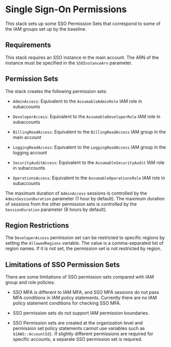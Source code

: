 # Single Sign-On Permissions

This stack sets up some SSO Permission Sets that correspond to some of the IAM groups set up by the baseline.

## Requirements

This stack requires an SSO instance in the main account. The ARN of the instance must be specified in the `SSOInstanceArn` parameter.

## Permission Sets

The stack creates the following permission sets:

- `AdminAccess`: Equivalent to the `AssumableAdminRole` IAM role in subaccounts

- `DeveloperAccess`: Equivalent to the `AssumableDeveloperRole` IAM role in subaccounts

- `BillingReadAccess`: Equivalent to the `BillingReadAccess` IAM group in the main account

- `LoggingReadAccess`: Equivalent to the `LoggingReadAccess` IAM group in the logging account

- `SecurityAuditAccess`: Equivalent to the `AssumableSecurityAudit` IAM role in subaccounts

- `OperationsAccess`: Equivalent to the `AssumableOperationsRole` IAM role in subaccounts

The maximum duration of `AdminAccess` sessions is controlled by the `AdminSessionDuration` parameter (1 hour by default). The maximum duration of sessions from the other permission sets is controlled by the `SessionDuration` parameter (8 hours by default).

## Region Restrictions

The `DeveloperAccess` permission set can be restricted to specific regions by setting the `AllowedRegions` variable. The value is a comma-separated list of region names. If it is not set, the permission set is not restricted by region.

## Limitations of SSO Permission Sets

There are some limitations of SSO permission sets compared with IAM group and role policies:

- SSO MFA is different to IAM MFA, and SSO MFA sessions do not pass MFA conditions in IAM policy statements. Currently there are no IAM policy statement conditions for checking SSO MFA.

- SSO permission sets do not support IAM permission boundaries.

- SSO Permission sets are created at the organization level and permission set policy statements cannot use variables such as `${AWS::AccountId}`. If slightly different permissions are required for specific accounts, a separate SSO permission set is required.
